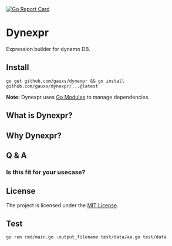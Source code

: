 [![Go Report Card](https://goreportcard.com/badge/github.com/gauxs/dynexpr)](https://goreportcard.com/report/github.com/gauxs/dynexpr)

# Dynexpr

Expression builder for dynamo DB.

## Install

```shell
go get github.com/gauxs/dynexpr && go install github.com/gauxs/dynexpr/...@latest
```

**Note:** Dynexpr uses [Go Modules](https://go.dev/wiki/Modules) to manage dependencies.

## What is Dynexpr?

## Why Dynexpr?

## Q & A

### Is this fit for your usecase?

## License

The project is licensed under the [MIT License](LICENSE).

## Test

`go run cmd/main.go -output_filename test/data/aa.go test/data`

